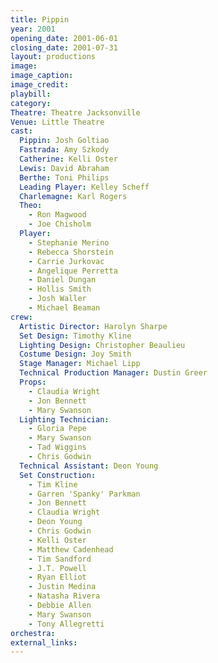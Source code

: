 ```yaml
---
title: Pippin
year: 2001
opening_date: 2001-06-01
closing_date: 2001-07-31
layout: productions
image:
image_caption:
image_credit:
playbill:
category:
Theatre: Theatre Jacksonville
Venue: Little Theatre
cast:
  Pippin: Josh Goltiao
  Fastrada: Amy Szkody
  Catherine: Kelli Oster
  Lewis: David Abraham
  Berthe: Toni Philips
  Leading Player: Kelley Scheff
  Charlemagne: Karl Rogers
  Theo:
    - Ron Magwood
    - Joe Chisholm
  Player:
    - Stephanie Merino
    - Rebecca Shorstein
    - Carrie Jurkovac
    - Angelique Perretta
    - Daniel Dungan
    - Hollis Smith
    - Josh Waller
    - Michael Beaman
crew:
  Artistic Director: Harolyn Sharpe
  Set Design: Timothy Kline
  Lighting Design: Christopher Beaulieu
  Costume Design: Joy Smith
  Stage Manager: Michael Lipp
  Technical Production Manager: Dustin Greer
  Props:
    - Claudia Wright
    - Jon Bennett
    - Mary Swanson
  Lighting Technician:
    - Gloria Pepe
    - Mary Swanson
    - Tad Wiggins
    - Chris Godwin
  Technical Assistant: Deon Young
  Set Construction:
    - Tim Kline
    - Garren 'Spanky' Parkman
    - Jon Bennett
    - Claudia Wright
    - Deon Young
    - Chris Godwin
    - Kelli Oster
    - Matthew Cadenhead
    - Tim Sandford
    - J.T. Powell
    - Ryan Elliot
    - Justin Medina
    - Natasha Rivera
    - Debbie Allen
    - Mary Swanson
    - Tony Allegretti
orchestra:
external_links:
---
```

